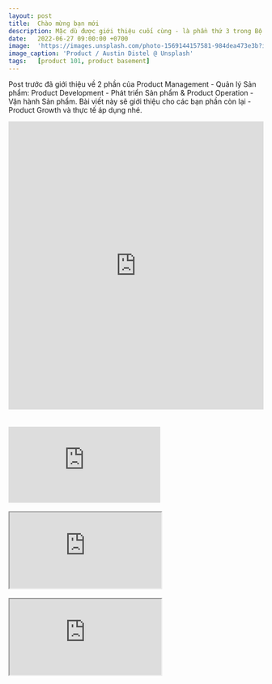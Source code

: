 ```yaml
---
layout: post
title:  Chào mừng bạn mới
description: Mặc dù được giới thiệu cuối cùng - là phần thứ 3 trong Bộ 3 Quản lý Sản phẩm, nhưng Product Growth lại là giai đoạn được triển khai đầu tiên. Điều này đúng với cả các sản phẩm đã đưa ra thị trường hay trong giai đoạn tìm hiểu, nghiên cứu để phát triển.
date:   2022-06-27 09:00:00 +0700
image:  'https://images.unsplash.com/photo-1569144157581-984dea473e3b?ixlib=rb-4.0.3&ixid=M3wxMjA3fDB8MHxwaG90by1wYWdlfHx8fGVufDB8fHx8fA%3D%3D&auto=format&fit=crop&w=1287&q=80'
image_caption: 'Product / Austin Distel @ Unsplash'
tags:   [product 101, product basement]
---
```


Post trước đã giới thiệu về 2 phần của Product Management - Quản lý Sản phẩm: Product Development - Phát triển Sản phẩm & Product Operation - Vận hành Sản phẩm. Bài viết này sẽ giới thiệu cho các bạn phần còn lại - Product Growth và thực tế áp dụng nhé.

<style>
.responsive-wrap iframe{ max-width: 100%;}
</style>
<div class="responsive-wrap">
<!-- this is the embed code provided by Google -->
  <iframe src="https://docs.google.com/presentation/d/1ZZZJuvU_QDoiVC62lyONU_N093utlHfJUlM1M6s20As/embed?start=false&loop=false&delayms=3000" frameborder="0" width="960" height="569" allowfullscreen="true" mozallowfullscreen="true" webkitallowfullscreen="true" style="border-radius: 0px"></iframe>
<!-- Google embed ends -->
</div>

<br>
<br>

<iframe src="https://docs.google.com/document/d/e/2PACX-1vSPwnMcv1u6gOZjq-pv99I-msZJvdA4JVbl0Be6vMRDdzTO8aalVWWzd16A6PvOAveq5R_x6tgv0KCl/pub?embedded=true" style="border-radius: 0" frameborder="0"></iframe>

<br>
<br>

<iframe src="https://docs.google.com/document/d/e/2PACX-1vSPwnMcv1u6gOZjq-pv99I-msZJvdA4JVbl0Be6vMRDdzTO8aalVWWzd16A6PvOAveq5R_x6tgv0KCl/pub?embedded=true" style="border-radius: 0" frameborder="4"></iframe>

<br>
<br>

<iframe src="https://docs.google.com/document/d/e/2PACX-1vSPwnMcv1u6gOZjq-pv99I-msZJvdA4JVbl0Be6vMRDdzTO8aalVWWzd16A6PvOAveq5R_x6tgv0KCl/pub?embedded=true"></iframe>